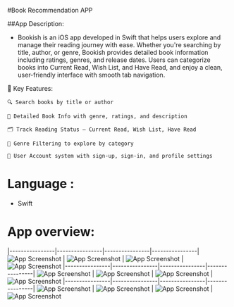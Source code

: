 #Book Recommendation APP 

##App Description:
- Bookish is an iOS app developed in Swift that helps users explore and manage their reading journey with ease. Whether you're searching by title, author, or genre, Bookish provides detailed book information including ratings, genres, and release dates. Users can categorize books into Current Read, Wish List, and Have Read, and enjoy a clean, user-friendly interface with smooth tab navigation.

🔑 Key Features:

    🔍 Search books by title or author

    📖 Detailed Book Info with genre, ratings, and description

    🗂️ Track Reading Status – Current Read, Wish List, Have Read

    🎯 Genre Filtering to explore by category

    👤 User Account system with sign-up, sign-in, and profile settings

# Language : 
- Swift

# App overview:  

|----------------|----------------|----------------|----------------|
![App Screenshot](./1.png) | ![App Screenshot](./2.png) | ![App Screenshot](./3.png) | ![App Screenshot](./4.png) 
|----------------|----------------|----------------|----------------|
![App Screenshot](./5.png) | ![App Screenshot](./6.png) | ![App Screenshot](./7.png) | ![App Screenshot](./8.png) 
|----------------|----------------|----------------|----------------|
![App Screenshot](./9.png) | ![App Screenshot](./10.png) | ![App Screenshot](./11.png) | ![App Screenshot](./12.png) 

